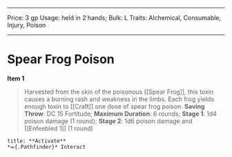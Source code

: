 
---
Price: 3 gp
Usage: held in 2 hands;
Bulk: L
Traits: Alchemical, Consumable, Injury, Poison

---

# Spear Frog Poison

**Item 1**

> Harvested from the skin of the poisonous [[Spear Frog]], this toxin causes a burning rash and weakness in the limbs. Each frog yields enough toxin to [[Craft]] one dose of spear frog poison.
**Saving Throw**: DC 15 Fortitude;
**Maximum Duration**: 6 rounds;
**Stage 1**: 1d4 poison damage (1 round);
**Stage 2**: 1d6 poison damage and [[Enfeebled 1]] (1 round)

```ad-embed-ability
title: **Activate**
*⬺{.Pathfinder}* Interact 
```
